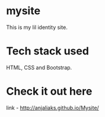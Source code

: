 # mysite
This is my lil identity site.

# Tech stack used
HTML, CSS and Bootstrap.

# Check it out here

link - http://anjaliaks.github.io/Mysite/

